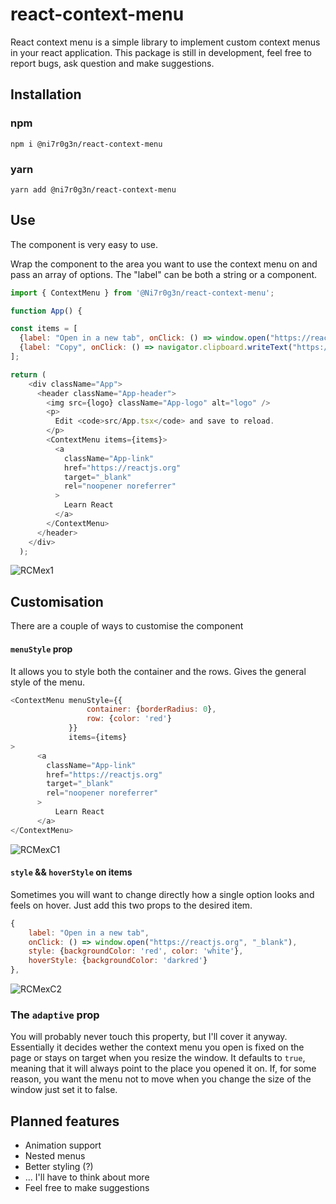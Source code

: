 # react-context-menu 
React context menu is a simple library to implement custom context menus in your react application. This package is still in development, feel free to report bugs, ask question and make suggestions.

## Installation
### npm
`npm i @ni7r0g3n/react-context-menu`
### yarn 
`yarn add @ni7r0g3n/react-context-menu`

## Use
The component is very easy to use.

Wrap the component to the area you want to use the context menu on and pass an array of options.
The "label" can be both a string or a component.
```javascript
import { ContextMenu } from '@Ni7r0g3n/react-context-menu';

function App() {

const items = [
  {label: "Open in a new tab", onClick: () => window.open("https://reactjs.org", "_blank")},
  {label: "Copy", onClick: () => navigator.clipboard.writeText("https://reactjs.org")},
];

return (
    <div className="App">
      <header className="App-header">
        <img src={logo} className="App-logo" alt="logo" />
        <p>
          Edit <code>src/App.tsx</code> and save to reload.
        </p>
        <ContextMenu items={items}>
          <a
            className="App-link"
            href="https://reactjs.org"
            target="_blank"
            rel="noopener noreferrer"
          >
            Learn React
          </a>
        </ContextMenu>
      </header>
    </div>
  );
```
![RCMex1](https://user-images.githubusercontent.com/52223453/223091888-145a60db-e502-4dca-a577-5f2147b739b9.gif)


## Customisation
There are a couple of ways to customise the component

#### `menuStyle` prop
It allows you to style both the container and the rows. Gives the general style of the menu.
```javascript
<ContextMenu menuStyle={{
                 container: {borderRadius: 0},
                 row: {color: 'red'}
             }} 
             items={items}
>
      <a
        className="App-link"
        href="https://reactjs.org"
        target="_blank"
        rel="noopener noreferrer"
      >
          Learn React
      </a>
</ContextMenu>
```
![RCMexC1](https://user-images.githubusercontent.com/52223453/223094912-5cae7b53-ca91-4a71-aa06-cf8561817870.gif)

#### `style` && `hoverStyle` on items
Sometimes you will want to change directly how a single option looks and feels on hover. Just add this two props to the desired item.
```javascript
{
    label: "Open in a new tab",
    onClick: () => window.open("https://reactjs.org", "_blank"), 
    style: {backgroundColor: 'red', color: 'white'}, 
    hoverStyle: {backgroundColor: 'darkred'}
},
```
![RCMexC2](https://user-images.githubusercontent.com/52223453/223096937-664e4f6d-42b2-44c7-a875-44e3abce5f89.gif)

### The `adaptive` prop
You will probably never touch this property, but I'll cover it anyway. Essentially it decides wether the context menu you open is fixed on the page or stays on target when you resize the window. It defaults to `true`, meaning that it will always point to the place you opened it on. If, for some reason, you want the menu not to move when you change the size of the window just set it to false.

## Planned features
- Animation support
- Nested menus
- Better styling (?)
- ... I'll have to think about more
- Feel free to make suggestions
